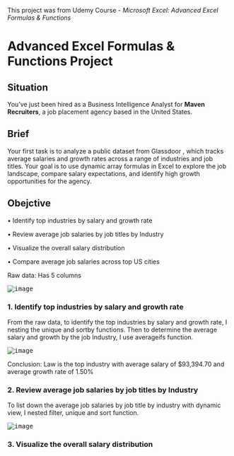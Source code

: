 This project was from Udemy Course - _Microsoft Excel: Advanced Excel Formulas & Functions_

# Advanced Excel Formulas & Functions Project

## Situation
You’ve just been hired as a Business Intelligence Analyst for **Maven Recruiters**, a job placement agency based in the United States.

## Brief
Your first task is to analyze a public dataset from Glassdoor , which tracks average salaries and growth rates across a range of industries and job titles. Your goal is to use
dynamic array formulas in Excel to explore the job landscape, compare salary expectations, and identify high growth opportunities for the agency.

## Obejctive
• Identify top industries by salary and growth rate

• Review average job salaries by job titles by Industry 

• Visualize the overall salary distribution

• Compare average job salaries across top US cities

Raw data: Has 5 columns

<kbd>![image](https://github.com/Sakinahcr/Maven-Analytics-Excel-Project/assets/132161850/42e5ab93-3632-4c9c-8d27-5e0e9cea5d37)

### 1. Identify top industries by salary and growth rate

From the raw data, to identify the top industries by salary and growth rate, I nesting the unique and sortby functions. Then to determine the average salary and growth by the job Industry, I use averageifs function.

<kbd>![image](https://github.com/Sakinahcr/Maven-Analytics-Excel-Project/assets/132161850/8de509d7-c875-46b2-8cef-9af61c9cd2e6)

Conclusion: Law is the top industry with average salary of $93,394.70 and average growth rate of 1.50%

### 2. Review average job salaries by job titles by Industry 

To list down the average job salaries by job title by industry with dynamic view, I nested filter, unique and sort function. 

<kbd>![image](https://github.com/Sakinahcr/Maven-Analytics-Excel-Project/assets/132161850/902e954b-31f0-4f67-9749-af9d53b3f7e9)

### 3. Visualize the overall salary distribution 

